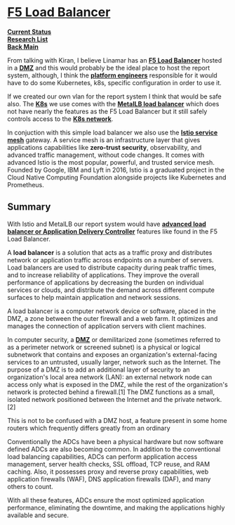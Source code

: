 # **[F5 Load Balancer](https://www.f5.com/glossary/load-balancer)**

**[Current Status](../../../../development/status/weekly/current_status.md)**\
**[Research List](../../../research_list.md)**\
**[Back Main](../../../../README.md)**

From talking with Kiran, I believe Linamar has an **[F5 Load Balancer](https://www.f5.com/glossary/load-balancer)** hosted in a **[DMZ](https://en.wikipedia.org/wiki/DMZ_(computing))** and this would probably be the ideal place to host the report system, although, I think the **[platform engineers](https://platformengineering.org/blog/what-is-platform-engineering)** responsible for it would have to do some Kubernetes, k8s, specific configuration in order to use it.

If we created our own vlan for the report system I think that would be safe also. The **[K8s](https://microk8s.io/)** we use comes with the **[MetalLB load balancer](https://metallb.universe.tf/)** which does not have nearly the features as the F5 Load Balancer but it still safely controls access to the **[K8s network](https://spacelift.io/blog/kubernetes-networking)**.

In conjuction with this simple load balancer we also use the **[Istio service mesh](https://istio.io/latest/about/service-mesh/)** gateway. A service mesh is an infrastructure layer that gives applications capabilities like **zero-trust security**, observability, and advanced traffic management, without code changes. It comes with advanced Istio is the most popular, powerful, and trusted service mesh. Founded by Google, IBM and Lyft in 2016, Istio is a graduated project in the Cloud Native Computing Foundation alongside projects like Kubernetes and Prometheus.

## Summary

With Istio and MetalLB our report system would have **[advanced load balancer or Application Delivery Controller](https://www.appviewx.com/education-center/application-delivery-controller/#:~:text=A%20load%20balancer%20simply%20distributes,across%20OSI%20layer%204%2D7.)** features like found in the F5 Load Balancer.

A **load balancer** is a solution that acts as a traffic proxy and distributes network or application traffic across endpoints on a number of servers. Load balancers are used to distribute capacity during peak traffic times, and to increase reliability of applications. They improve the overall performance of applications by decreasing the burden on individual services or clouds, and distribute the demand across different compute surfaces to help maintain application and network sessions.

A load balancer is a computer network device or software, placed in the DMZ, a zone between the outer firewall and a web farm. It optimizes and manages the connection of application servers with client machines.

In computer security, a **[DMZ](https://en.wikipedia.org/wiki/DMZ_(computing))** or demilitarized zone (sometimes referred to as a perimeter network or screened subnet) is a physical or logical subnetwork that contains and exposes an organization's external-facing services to an untrusted, usually larger, network such as the Internet. The purpose of a DMZ is to add an additional layer of security to an organization's local area network (LAN): an external network node can access only what is exposed in the DMZ, while the rest of the organization's network is protected behind a firewall.[1] The DMZ functions as a small, isolated network positioned between the Internet and the private network.[2]

This is not to be confused with a DMZ host, a feature present in some home routers which frequently differs greatly from an ordinary

Conventionally the ADCs have been a physical hardware but now software defined ADCs are also becoming common.
In addition to the conventional load balancing capabilities, ADCs can perform application access management, server health checks, SSL offload, TCP reuse, and RAM caching. Also, it possesses proxy and reverse proxy capabilities, web application firewalls (WAF), DNS application firewalls (DAF), and many others to count.

With all these features, ADCs ensure the most optimized application performance, eliminating the downtime, and making the applications highly available and secure.
